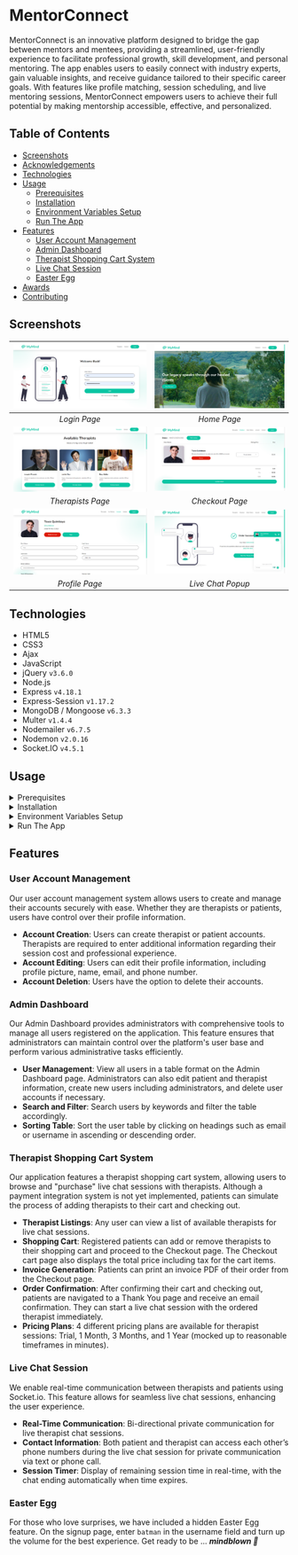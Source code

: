 # MentorConnect

MentorConnect is an innovative platform designed to bridge the gap between mentors and mentees, providing a streamlined, user-friendly experience to facilitate professional growth, skill development, and personal mentoring. The app enables users to easily connect with industry experts, gain valuable insights, and receive guidance tailored to their specific career goals. With features like profile matching, session scheduling, and live mentoring sessions, MentorConnect empowers users to achieve their full potential by making mentorship accessible, effective, and personalized.


## Table of Contents

* [Screenshots](#screenshots)
* [Acknowledgements](#acknowledgements)
* [Technologies](#technologies)
* [Usage](#usage)
  * [Prerequisites](#prerequisites)
  * [Installation](#installation)
  * [Environment Variables Setup](#environment-variables-setup)
  * [Run The App](#run-the-app)
* [Features](#features)
  * [User Account Management](#user-account-management)
  * [Admin Dashboard](#admin-dashboard)
  * [Therapist Shopping Cart System](#therapist-shopping-cart-system)
  * [Live Chat Session](#live-chat-session)
  * [Easter Egg](#easter-egg)
* [Awards](#awards)
* [Contributing](#contributing)

## Screenshots

| ![Login Page](screenshots/login.png) | ![Home Page](screenshots/home.png) |
|:--:|:--:|
| _Login Page_ | _Home Page_ |
| ![Therapists Page](screenshots/therapists.png) | ![Checkout Page](screenshots/checkout.png) |
| _Therapists Page_ | _Checkout Page_ |
| ![Profile Page](screenshots/profile.png) | ![Live Chat Popup](screenshots/chat-session.png) |
| _Profile Page_ | _Live Chat Popup_ |


## Technologies

* HTML5
* CSS3
* Ajax
* JavaScript
* jQuery `v3.6.0`
* Node.js
* Express `v4.18.1`
* Express-Session `v1.17.2`
* MongoDB / Mongoose `v6.3.3`
* Multer `v1.4.4`
* Nodemailer `v6.7.5`
* Nodemon `v2.0.16`
* Socket.IO `v4.5.1`

## Usage

<details>
  <summary>Prerequisites</summary>

### Prerequisites

* [VSCode](https://code.visualstudio.com/download/)
* [Git](https://git-scm.com/downloads/)
* [Node.js](https://nodejs.org/en/download/)

</details>

<details>
  <summary>Installation</summary>

### Installation

1. Install the latest npm package version.

  ```sh
  npm install npm@latest -g
  ```

2. Clone the repository to your local machine.

  ```sh
  git clone https://github.com/towaquimbayo/MyMind.git
  ```

3. Installing required dependencies requires Node and npm.

  ```sh
  npm install
  ```

</details>

<details>
  <summary>Environment Variables Setup</summary>

### Environment Variables Setup

For the project to run correctly, environment variables are required. Rename the `.env.example` to `.env`.

1. Sign up for a MongoDB Atlas account at <https://www.mongodb.com/cloud/atlas/register>. Then create a database Cluster and connect your project to that Cluster by clicking on the `Connect`, selecting the `Connect To Your Application` option and copying the Database `URI` string as your `DATABASE_URL`. Finally, replace the `username` and `password` fields in the URI string with your database credentials.
2. Either enter your email account credentials for the Nodemailer transporter credentials or create a Gmail account to generate an App Password by following the instructions at <https://medium.com/@y.mehnati_49486/how-to-send-an-email-from-your-gmail-account-with-nodemailer-837bf09a7628>.

</details>

<details>
  <summary>Run The App</summary>

### Run The App

Running the application locally or in production is straightforward since both the frontend and backend are integrated into a single Node.js application running on port 8000.

Execute `npm start` to run locally in development mode or production mode.

</details>

## Features

### User Account Management

Our user account management system allows users to create and manage their accounts securely with ease. Whether they are therapists or patients, users have control over their profile information.

* __Account Creation__: Users can create therapist or patient accounts. Therapists are required to enter additional information regarding their session cost and professional experience.
* __Account Editing__: Users can edit their profile information, including profile picture, name, email, and phone number.
* __Account Deletion__: Users have the option to delete their accounts.

### Admin Dashboard

Our Admin Dashboard provides administrators with comprehensive tools to manage all users registered on the application. This feature ensures that administrators can maintain control over the platform's user base and perform various administrative tasks efficiently.

* __User Management__: View all users in a table format on the Admin Dashboard page. Administrators can also edit patient and therapist information, create new users including administrators, and delete user accounts if necessary.
* __Search and Filter__: Search users by keywords and filter the table accordingly.
* __Sorting Table__: Sort the user table by clicking on headings such as email or username in ascending or descending order.

### Therapist Shopping Cart System

Our application features a therapist shopping cart system, allowing users to browse and "purchase" live chat sessions with therapists. Although a payment integration system is not yet implemented, patients can simulate the process of adding therapists to their cart and checking out.

* __Therapist Listings__: Any user can view a list of available therapists for live chat sessions.
* __Shopping Cart__: Registered patients can add or remove therapists to their shopping cart and proceed to the Checkout page. The Checkout cart page also displays the total price including tax for the cart items.
* __Invoice Generation__: Patients can print an invoice PDF of their order from the Checkout page.
* __Order Confirmation__: After confirming their cart and checking out, patients are navigated to a Thank You page and receive an email confirmation. They can start a live chat session with the ordered therapist immediately.
* __Pricing Plans__: 4 different pricing plans are available for therapist sessions: Trial, 1 Month, 3 Months, and 1 Year (mocked up to reasonable timeframes in minutes).

### Live Chat Session

We enable real-time communication between therapists and patients using Socket.io. This feature allows for seamless live chat sessions, enhancing the user experience.

* __Real-Time Communication__: Bi-directional private communication for live therapist chat sessions.
* __Contact Information__: Both patient and therapist can access each other’s phone numbers during the live chat session for private communication via text or phone call.
* __Session Timer__: Display of remaining session time in real-time, with the chat ending automatically when time expires.

### Easter Egg

For those who love surprises, we have included a hidden Easter Egg feature. On the signup page, enter `batman` in the username field and turn up the volume for the best experience. Get ready to be ... _**mindblown 🦇**_

